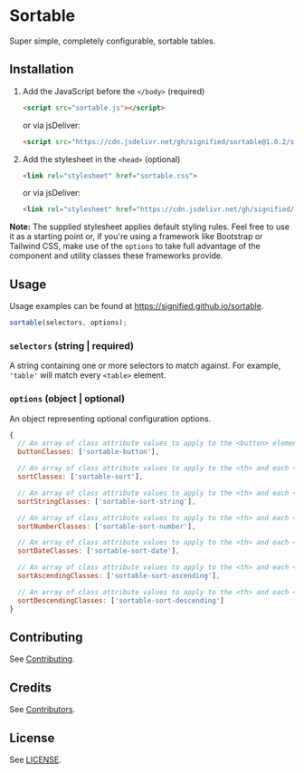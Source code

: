 # Sortable

Super simple, completely configurable, sortable tables.

## Installation

1. Add the JavaScript before the `</body>` (required)

    ```html
    <script src="sortable.js"></script>
    ```

    or via jsDeliver:

    ```html
    <script src="https://cdn.jsdelivr.net/gh/signified/sortable@1.0.2/sortable.min.js"></script>
    ```

1. Add the stylesheet in the `<head>` (optional)

    ```html
    <link rel="stylesheet" href="sortable.css">
    ```

    or via jsDeliver:

    ```html
    <link rel="stylesheet" href="https://cdn.jsdelivr.net/gh/signified/sortable@1.0.2/sortable.min.css">
    ```

**Note:** The supplied stylesheet applies default styling rules. Feel free to use it as a starting point or, if you're using a framework like Bootstrap or Tailwind CSS, make use of the `options` to take full advantage of the component and utility classes these frameworks provide.

## Usage

Usage examples can be found at https://signified.github.io/sortable.

```javascript
sortable(selectors, options);
```

### `selectors` (string | required)

A string containing one or more selectors to match against. For example, `'table'` will match every `<table>` element.

### `options` (object | optional)

An object representing optional configuration options.

```javascript
{
  // An array of class attribute values to apply to the <button> element that Sortable adds to each <th> element.
  buttonClasses: ['sortable-button'],

  // An array of class attribute values to apply to the <th> and each <td> of the currently sorted column.
  sortClasses: ['sortable-sort'],

  // An array of class attribute values to apply to the <th> and each <td> of the currently sorted column that has been sorted as a string (alphabetically).
  sortStringClasses: ['sortable-sort-string'],

  // An array of class attribute values to apply to the <th> and each <td> of the currently sorted column that has been sorted as a number (numerically).
  sortNumberClasses: ['sortable-sort-number'],

  // An array of class attribute values to apply to the <th> and each <td> of the currently sorted column that has been sorted as a date.
  sortDateClasses: ['sortable-sort-date'],

  // An array of class attribute values to apply to the <th> and each <td> of the currently sorted column that has been sorted in ascending order.
  sortAscendingClasses: ['sortable-sort-ascending'],

  // An array of class attribute values to apply to the <th> and each <td> of the currently sorted column that has been sorted in descending order.
  sortDescendingClasses: ['sortable-sort-descending']
}
```

## Contributing

See [Contributing](https://github.com/signified/.github/blob/main/CONTRIBUTING.md).

## Credits

See [Contributors](https://github.com/signified/sortable/graphs/contributors).

## License

See [LICENSE](LICENSE).
